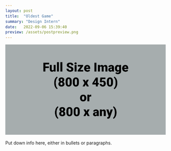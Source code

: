 ```yaml
---
layout: post
title:  "Oldest Game"
summary: "Design Intern"
date:   2022-09-06 15:39:40
preview: /assets/postpreview.png
---
```


![Picture 1](/assets/fullsize.png)

Put down info here, either in bullets or paragraphs.
